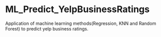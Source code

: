 # ML_Predict_YelpBusinessRatings
Application of machine learning methods(Regression, KNN and Random Forest) to predict yelp business ratings.
